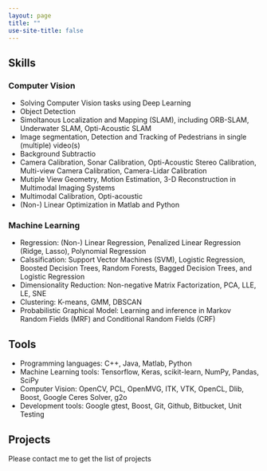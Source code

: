 ```yaml
---
layout: page
title: ""
use-site-title: false
---
```


## Skills

### Computer Vision
* Solving Computer Vision tasks using Deep Learning
* Object Detection
* Simoltanous Localization and Mapping (SLAM), including ORB-SLAM, Underwater SLAM, Opti-Acoustic SLAM
* Image segmentation, Detection and Tracking of Pedestrians in single (multiple) video(s)
* Background Subtractio
* Camera Calibration, Sonar Calibration, Opti-Acoustic Stereo Calibration, Multi-view Camera Calibration, Camera-Lidar Calibration
* Mutiple View Geometry, Motion Estimation, 3-D Reconstruction in Multimodal Imaging Systems
* Multimodal Calibration, Opti-acoustic 
* (Non-) Linear Optimization in Matlab and Python

### Machine Learning
* Regression: (Non-) Linear Regression, Penalized Linear Regression (Ridge, Lasso), Polynomial Regression
* Calssification: Support Vector Machines (SVM), Logistic Regression, Boosted Decision Trees, Random Forests, Bagged Decision Trees, and Logistic Regression
* Dimensionality Reduction: Non-negative Matrix Factorization, PCA, LLE, LE, SNE
* Clustering: K-means, GMM, DBSCAN
* Probabilistic Graphical Model: Learning and inference in Markov Random Fields (MRF) and Conditional Random Fields (CRF)


## Tools
* Programming languages: C++, Java, Matlab, Python
* Machine Learning tools: Tensorflow, Keras, scikit-learn, NumPy, Pandas, SciPy
* Computer Vision: OpenCV, PCL, OpenMVG, ITK, VTK, OpenCL, Dlib, Boost, Google Ceres Solver, g2o 
* Development tools: Google gtest, Boost, Git, Github, Bitbucket, Unit Testing

## Projects
Please contact me to get the list of projects






